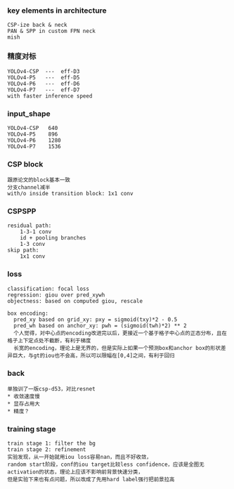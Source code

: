 ### key elements in architecture
    CSP-ize back & neck
    PAN & SPP in custom FPN neck
    mish


### 精度对标
    YOLOv4-CSP  ---  eff-D3
    YOLOv4-P5   ---  eff-D5
    YOLOv4-P6   ---  eff-D6
    YOLOv4-P7   ---  eff-D7
    with faster inference speed


### input_shape
    YOLOv4-CSP   640
    YOLOv4-P5    896
    YOLOv4-P6    1280
    YOLOv4-P7    1536


### CSP block
    跟原论文的block基本一致
    分支channel减半
    with/o inside transition block: 1x1 conv


### CSPSPP
    residual path:
        1-3-1 conv
        id + pooling branches
        1-3 conv
    skip path:
        1x1 conv


### loss
    classification: focal loss
    regression: giou over pred_xywh
    objectness: based on computed giou, rescale

    box encoding:
      pred_xy based on grid_xy: pxy = sigmoid(txy)*2 - 0.5
      pred_wh based on anchor_xy: pwh = (sigmoid(twh)*2) ** 2
      个人觉得，对中心点的encoding改进完以后，更接近一个基于格子中心点的正态分布，且在格子上下定点处不截断，有利于梯度
      长宽的encoding，理论上是无界的，但是实际上如果一个预测box和anchor box的形状差异巨大，与gt的iou也不会高，所以可以限幅在[0,4]之间，有利于回归


### back
    单独训了一版csp-d53，对比resnet
    * 收敛速度慢
    * 显存占用大
    * 精度？


### training stage
    train stage 1: filter the bg
    train stage 2: refinement
    实验发现，从一开始就用iou loss容易nan，而且不好收敛，
    random start阶段，conf的iou target比较less confidence，应该是全图无activation的状态，理论上应该不影响前背景快速分类，
    但是实验下来也有点问题，所以改成了先用hard label强行把前景拉高





      






